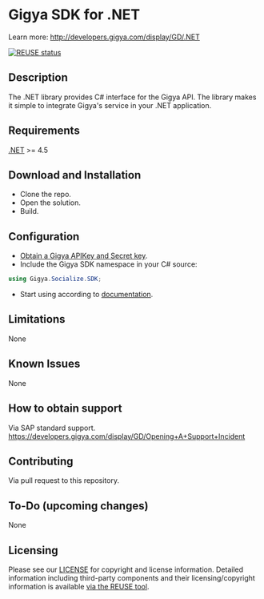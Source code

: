 # Gigya SDK for .NET
Learn more: http://developers.gigya.com/display/GD/.NET

[![REUSE status](https://api.reuse.software/badge/github.com/SAP/gigya-dotnet-sdk)](https://api.reuse.software/info/github.com/SAP/gigya-dotnet-sdk)

## Description
The .NET library provides C# interface for the Gigya API.
The library makes it simple to integrate Gigya's service in your .NET application.

## Requirements
[.NET](https://dotnet.microsoft.com/download/dotnet-framework) >= 4.5

## Download and Installation
* Clone the repo.
* Open the solution.
* Build.

## Configuration
* [Obtain a Gigya APIKey and Secret key](https://developers.gigya.com/display/GD/.NET#id-.NET-ObtainingGigya'sAPIKeyandSecretkey).
* Include the Gigya SDK namespace in your C# source:
```C#
using Gigya.Socialize.SDK;
```
* Start using according to [documentation](http://developers.gigya.com/display/GD/.NET).

## Limitations
None

## Known Issues
None

## How to obtain support
Via SAP standard support.
https://developers.gigya.com/display/GD/Opening+A+Support+Incident

## Contributing
Via pull request to this repository.

## To-Do (upcoming changes)
None

## Licensing
Please see our [LICENSE](LICENSE.txt) for copyright and license information. Detailed information including third-party components and their licensing/copyright information is available [via the REUSE tool](https://api.reuse.software/info/github.com/SAP/gigya-dotnet-sdk).
